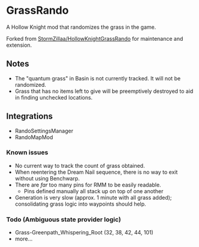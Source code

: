 ﻿# GrassRando

A Hollow Knight mod that randomizes the grass in the game.

Forked from [StormZillaa/HollowKnightGrassRando](https://github.com/StormZillaa/HollowKnightGrassRando) for maintenance and extension.

## Notes
- The "quantum grass" in Basin is not currently tracked. It will not be randomized.
- Grass that has no items left to give will be preemptively destroyed to aid in finding unchecked locations.

## Integrations
* RandoSettingsManager
* RandoMapMod

### Known issues
- No current way to track the count of grass obtained.
- When reentering the Dream Nail sequence, there is no way to exit without using Benchwarp.
- There are _far_ too many pins for RMM to be easily readable.
    - Pins defined manually all stack up on top of one another
- Generation is very slow (approx. 1 minute with all grass added); consolidating grass logic into waypoints should help.

### Todo (Ambiguous state provider logic)
- Grass-Greenpath_Whispering_Root (32, 38, 42, 44, 101)
- more...
